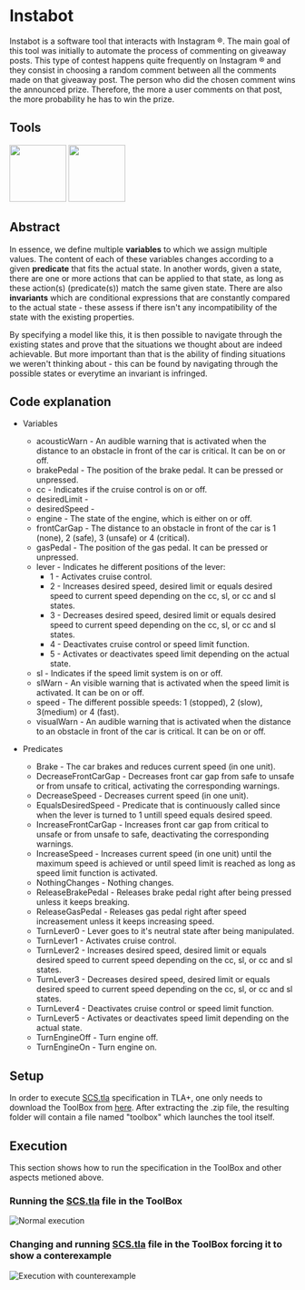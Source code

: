 # Instabot

Instabot is a software tool that interacts with Instagram ®. The main goal of this tool was initially to automate the process of commenting on giveaway posts. This type of contest happens quite frequently on Instagram ® and they consist in choosing a random comment between all the comments made on that giveaway post. The person who did the chosen comment wins the announced prize. Therefore, the more a user comments on that post, the more probability he has to win the prize.  

## Tools

[<img src="https://user-images.githubusercontent.com/36520545/156653017-a174ead3-0d54-4b7d-a273-3d2537330b11.png" width="100" height="100">](https://www.python.org/) [<img src="https://user-images.githubusercontent.com/36520545/156652120-8822fa40-107e-45e1-a2cd-f759825134d7.jpg" width="100" height="100">](https://www.selenium.dev/)

## Abstract

In essence, we define multiple **variables** to which we assign multiple values. The content of each of these variables changes according to a given **predicate** that fits the actual state. In another words, given a state, there are one or more actions that can be applied to that state, as long as these action(s) (predicate(s)) match the same given state. There are also **invariants** which are conditional expressions that are constantly compared to the actual state - these assess if there isn't any incompatibility of the state with the existing properties. 

By specifying a model like this, it is then possible to navigate through the existing states and prove that the situations we thought about are indeed achievable. But more important than that is the ability of finding situations we weren't thinking about - this can be found by navigating through the possible states or everytime an invariant is infringed.


## Code explanation

* Variables
    + acousticWarn - An audible warning that is activated when the distance to an obstacle in front of the car is critical. It can be on or off. 
    + brakePedal - The position of the brake pedal. It can be pressed or unpressed. 
    + cc - Indicates if the cruise control is on or off. 
    + desiredLimit -  
    + desiredSpeed - 
    + engine - The state of the engine, which is either on or off.
    + frontCarGap - The distance to an obstacle in front of the car is 1 (none), 2 (safe), 3 (unsafe) or 4 (critical).
    + gasPedal - The position of the gas pedal. It can be pressed or unpressed.
    + lever - Indicates he different positions of the lever:
        - 1 - Activates cruise control.
        - 2 - Increases desired speed, desired limit or equals desired speed to current speed depending on the cc, sl, or cc and sl states. 
        - 3 - Decreases desired speed, desired limit or equals desired speed to current speed depending on the cc, sl, or cc and sl states.
        - 4 - Deactivates cruise control or speed limit function.
        - 5 - Activates or deactivates speed limit depending on the actual state.
    + sl - Indicates if the speed limit system is on or off.
    + slWarn - An visible warning that is activated when the speed limit is activated. It can be on or off.
    + speed - The different possible speeds: 1 (stopped), 2 (slow), 3(medium) or 4 (fast).
    + visualWarn - An audible warning that is activated when the distance to an obstacle in front of the car is critical. It can be on or off.

* Predicates
    + Brake - The car brakes and reduces current speed (in one unit).
    + DecreaseFrontCarGap - Decreases front car gap from safe to unsafe or from unsafe to critical, activating the corresponding warnings.
    + DecreaseSpeed - Decreases current speed (in one unit).
    + EqualsDesiredSpeed - Predicate that is continuously called since when the lever is turned to 1 untill speed equals desired speed.
    + IncreaseFrontCarGap - Increases front car gap from critical to unsafe or from unsafe to safe, deactivating the corresponding warnings.
    + IncreaseSpeed - Increases current speed (in one unit) until the maximum speed is achieved or until speed limit is reached as long as speed limit function is activated.
    + NothingChanges - Nothing changes.
    + ReleaseBrakePedal - Releases brake pedal right after being pressed unless it keeps breaking.
    + ReleaseGasPedal - Releases gas pedal right after speed increasement unless it keeps increasing speed.
    + TurnLever0 - Lever goes to it's neutral state after being manipulated.
    + TurnLever1 - Activates cruise control.
    + TurnLever2 - Increases desired speed, desired limit or equals desired speed to current speed depending on the cc, sl, or cc and sl states.
    + TurnLever3 - Decreases desired speed, desired limit or equals desired speed to current speed depending on the cc, sl, or cc and sl states.
    + TurnLever4 - Deactivates cruise control or speed limit function.
    + TurnLever5 - Activates or deactivates speed limit depending on the actual state.
    + TurnEngineOff - Turn engine off.  
    + TurnEngineOn - Turn engine on.


## Setup

In order to execute [SCS.tla](SCS.tla) specification in TLA+, one only needs to download the ToolBox from [here](https://tla.msr-inria.inria.fr/tlatoolbox/products/). After extracting the .zip file, the resulting folder will contain a file named "toolbox" which launches the tool itself.


## Execution

This section shows how to run the specification in the ToolBox and other aspects metioned above.


### Running the [SCS.tla](SCS.tla) file in the ToolBox 

![Normal execution](.media/noerrorsexecution.gif)


### Changing and running [SCS.tla](SCS.tla) file in the ToolBox forcing it to show a conterexample

![Execution with counterexample](.media/executionwitherrors.gif)



